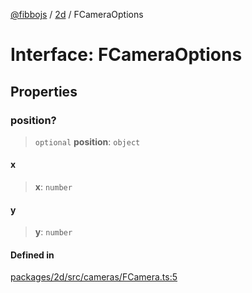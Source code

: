 [@fibbojs](/api/index) / [2d](/api/2d) / FCameraOptions

# Interface: FCameraOptions

## Properties

### position?

> `optional` **position**: `object`

#### x

> **x**: `number`

#### y

> **y**: `number`

#### Defined in

[packages/2d/src/cameras/FCamera.ts:5](https://github.com/fibbojs/fibbo/blob/22e935206e75566f1a9d7fdd87a9aaa5b0efc202/packages/2d/src/cameras/FCamera.ts#L5)
